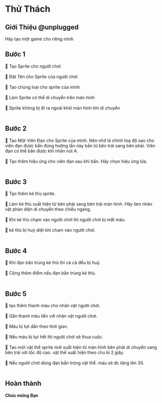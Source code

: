 # Thử Thách


## Giới Thiệu @unplugged

Hãy tạo một game cho riêng mình


## Bước 1

🔲 Tạo Sprite cho người chơi <br/><br/>
🔲 Đặt Tên cho Sprite của người chơi <br/><br/>
🔲 Tạo chủng loại cho sprite của mình<br/><br/>
🔲 Làm Sprite có thể di chuyển trên màn hình<br/><br/>
🔲 Sprite không bị đi ra ngoài khỏi màn hình khi di chuyển<br/><br/>


## Bước 2

🔲 Tạo Một Viên Đạn cho Sprite của mình. Nên nhớ là chỉnh toạ độ sao cho viên đạn được bắn đúng hướng lần này bắn từ bên trái sang bên phải. Viên đạn có thể bắn được khi nhấn nút A.<br/><br/>
🔲 Tạo thêm hiệu ứng cho viên đạn sau khi bắn. Hãy chọn hiệu ứng lửa.<br/><br/>


## Bước 3

🔲 Tạo thêm kẻ thù sprite.<br/><br/>
🔲 Làm kẻ thù xuất hiện từ bên phải sang bên trái màn hình. Hãy làm nhân vật phản diện di chuyển theo chiều ngang.<br/><br/>
🔲 Khi kẻ thù chạm vào người chơi thì người chơi bị mất máu.<br/><br/>
🔲 kẻ thù bị huỷ diệt khi chạm vào người chơi.<br/><br/>


## Bước 4

🔲 Khi đạn bắn trúng kẻ thù thì cả cả đều bị huỷ.<br/><br/>
🔲 Cộng thêm điểm nếu đạn bắn trúng kẻ thù.<br/><br/>

## Bước 5

🔲 tạo thêm thanh máu cho nhân vật người chơi.<br/><br/>
🔲 Gắn thanh máu liền với nhân vật người chơi.<br/><br/>
🔲 Máu bị tụt dần theo thời gian.<br/><br/>
🔲 Nếu máu bị tụt hết thì người chơi sẽ thua cuộc.<br/><br/>
🔲 Tạo một vật thể sprite mới xuất hiện từ màn hình bên phải di chuyển sang bên trái với tốc độ cao. vật thể xuất hiện theo chu kì 2 giây.<br/><br/>
🔲 Nếu người chơi dùng đạn bắn trúng vật thể. máu sẽ đc tăng lên 30.<br/><br/>

## Hoàn thành 

**Chúc mừng Bạn**

